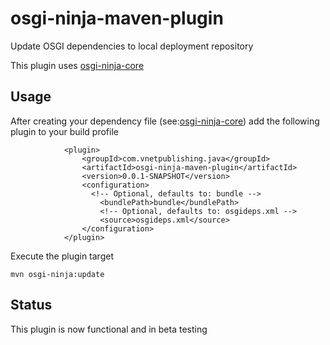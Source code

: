 # osgi-ninja-maven-plugin
Update OSGI dependencies to local deployment repository

This plugin uses [osgi-ninja-core](https://github.com/rritoch/osgi-ninja-core)

## Usage

After creating your dependency file (see:[osgi-ninja-core](https://github.com/rritoch/osgi-ninja-core))  add the following plugin to your build profile

```
			<plugin>
				<groupId>com.vnetpublishing.java</groupId>
				<artifactId>osgi-ninja-maven-plugin</artifactId>
				<version>0.0.1-SNAPSHOT</version>
				<configuration>
				  <!-- Optional, defaults to: bundle -->
					<bundlePath>bundle</bundlePath>
					<!-- Optional, defaults to: osgideps.xml -->
					<source>osgideps.xml</source>
				</configuration>
			</plugin>
```

Execute the plugin target

```
mvn osgi-ninja:update
```

## Status

This plugin is now functional and in beta testing

